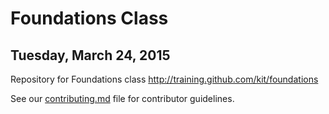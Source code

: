 # Foundations Class
## Tuesday, March 24, 2015

Repository for Foundations class http://training.github.com/kit/foundations

See our [contributing.md](contributing.md) file for contributor guidelines.
